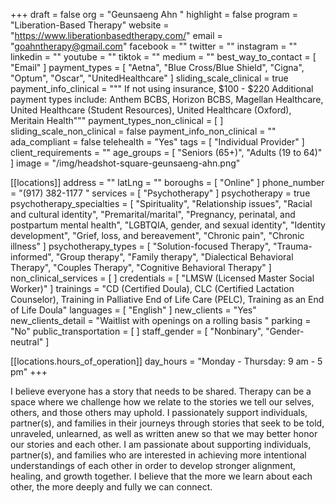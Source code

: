 +++
draft = false
org = "Geunsaeng Ahn "
highlight = false
program = "Liberation-Based Therapy"
website = "https://www.liberationbasedtherapy.com/"
email = "goahntherapy@gmail.com"
facebook = ""
twitter = ""
instagram = ""
linkedin = ""
youtube = ""
tiktok = ""
medium = ""
best_way_to_contact = [ "Email" ]
payment_types = [
  "Aetna",
  "Blue Cross/Blue Shield",
  "Cigna",
  "Optum",
  "Oscar",
  "UnitedHealthcare"
]
sliding_scale_clinical = true
payment_info_clinical = """
If not using insurance, $100 - $220
Additional payment types include:  Anthem  BCBS, Horizon BCBS, Magellan Healthcare, United Healthcare (Student Resources), United Healthcare (Oxford), Meritain Health"""
payment_types_non_clinical = [ ]
sliding_scale_non_clinical = false
payment_info_non_clinical = ""
ada_compliant = false
telehealth = "Yes"
tags = [ "Individual Provider" ]
client_requirements = ""
age_groups = [ "Seniors (65+)", "Adults (19 to 64)" ]
image = "/img/headshot-square-geunsaeng-ahn.png"

[[locations]]
address = ""
latLng = ""
boroughs = [ "Online" ]
phone_number = "(917) 382-1177‬ "
services = [ "Psychotherapy" ]
psychotherapy = true
psychotherapy_specialties = [
  "Spirituality",
  "Relationship issues",
  "Racial and cultural identity",
  "Premarital/marital",
  "Pregnancy, perinatal, and postpartum mental health",
  "LGBTQIA, gender, and sexual identity",
  "Identity development",
  "Grief, loss, and bereavement",
  "Chronic pain",
  "Chronic illness"
]
psychotherapy_types = [
  "Solution-focused Therapy",
  "Trauma-informed",
  "Group therapy",
  "Family therapy",
  "Dialectical Behavioral Therapy",
  "Couples Therapy",
  "Cognitive Behavioral Therapy"
]
non_clinical_services = [ ]
credentials = [ "LMSW (Licensed Master Social Worker)" ]
trainings = "CD (Certified Doula), CLC (Certified Lactation Counselor), Training in Palliative End of Life Care (PELC), Training as an End of Life Doula"
languages = [ "English" ]
new_clients = "Yes"
new_clients_detail = "Waitlist with openings on a rolling basis "
parking = "No"
public_transportation = [ ]
staff_gender = [ "Nonbinary", "Gender-neutral" ]

  [[locations.hours_of_operation]]
  day_hours = "Monday - Thursday: 9 am - 5 pm"
+++


I believe everyone has a story that needs to be shared. Therapy can be a space where we challenge how we relate to the stories we tell our selves, others, and those others may uphold. I passionately support individuals, partner(s), and families in their journeys through stories that seek to be told, unraveled, unlearned, as well as written anew so that we may better honor our stories and each other. I am passionate about supporting individuals, partner(s), and families who are interested in achieving more intentional understandings of each other in order to develop stronger alignment, healing, and growth together. I believe that the more we learn about each other, the more deeply and fully we can connect.
